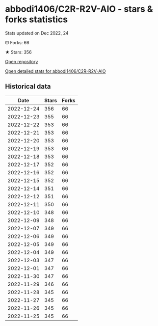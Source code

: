 # abbodi1406/C2R-R2V-AIO - stars & forks statistics

Stats updated on Dec 2022, 24

☋ Forks: 66

★ Stars: 356

[Open repository](https://github.com/abbodi1406/C2R-R2V-AIO)

[Open detailed stats for abbodi1406/C2R-R2V-AIO](https://reviewgithub.com/rep/abbodi1406/C2R-R2V-AIO)

## Historical data
| Date | Stars | Forks |
|------|-------|-------|
| 2022-12-24 | 356 | 66 | 
| 2022-12-23 | 355 | 66 | 
| 2022-12-22 | 353 | 66 | 
| 2022-12-21 | 353 | 66 | 
| 2022-12-20 | 353 | 66 | 
| 2022-12-19 | 353 | 66 | 
| 2022-12-18 | 353 | 66 | 
| 2022-12-17 | 352 | 66 | 
| 2022-12-16 | 352 | 66 | 
| 2022-12-15 | 352 | 66 | 
| 2022-12-14 | 351 | 66 | 
| 2022-12-12 | 351 | 66 | 
| 2022-12-11 | 350 | 66 | 
| 2022-12-10 | 348 | 66 | 
| 2022-12-09 | 348 | 66 | 
| 2022-12-07 | 349 | 66 | 
| 2022-12-06 | 349 | 66 | 
| 2022-12-05 | 349 | 66 | 
| 2022-12-04 | 349 | 66 | 
| 2022-12-03 | 347 | 66 | 
| 2022-12-01 | 347 | 66 | 
| 2022-11-30 | 347 | 66 | 
| 2022-11-29 | 346 | 66 | 
| 2022-11-28 | 345 | 66 | 
| 2022-11-27 | 345 | 66 | 
| 2022-11-26 | 345 | 66 | 
| 2022-11-25 | 345 | 66 | 

